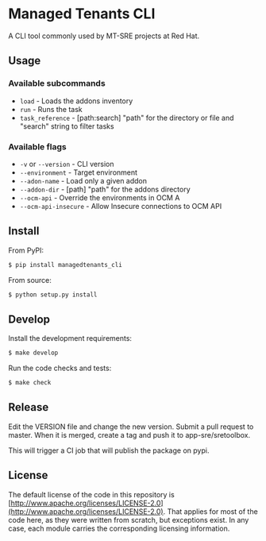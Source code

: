 # Managed Tenants CLI

A CLI tool commonly used by MT-SRE projects at Red Hat.

## Usage

### Available subcommands

- `load` - Loads the addons inventory
- `run` - Runs the task
- `task_reference` - [path:search] "path" for the directory or file and
  "search" string to filter tasks

### Available flags

- `-v` or `--version` - CLI version
- `--environment` - Target environment
- `--adon-name` - Load only a given addon
- `--addon-dir` - [path] "path" for the addons directory
- `--ocm-api` - Override the environments in OCM A
- `--ocm-api-insecure` - Allow Insecure connections to OCM API

## Install

From PyPI:
```bash
$ pip install managedtenants_cli
```

From source:
```bash
$ python setup.py install
```

## Develop

Install the development requirements:

```bash
$ make develop
```

Run the code checks and tests:
```bash
$ make check
```


## Release

Edit the VERSION file and change the new version. Submit a pull request to master. When it is merged, create a tag and push it to app-sre/sretoolbox.

This will trigger a CI job that will publish the package on pypi.

## License

The default license of the code in this repository is [http://www.apache.org/licenses/LICENSE-2.0](http://www.apache.org/licenses/LICENSE-2.0). That applies for most of the code here, as they were written from scratch, but exceptions exist. In any case, each module carries the corresponding licensing information.
